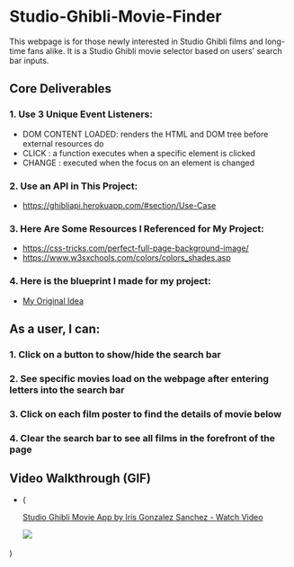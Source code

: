 # Studio-Ghibli-Movie-Finder
This webpage is for those newly interested in Studio Ghibli films and long-time fans alike. It is a Studio Ghibli movie selector based on users' search bar inputs.


## Core Deliverables

### 1. Use 3 Unique Event Listeners:
  - DOM CONTENT LOADED: renders the HTML and DOM tree before external resources do
  - CLICK : a function executes when a specific element is clicked
  - CHANGE : executed when the focus on an element is changed

### 2. Use an API in This Project:
  - https://ghibliapi.herokuapp.com/#section/Use-Case

### 3. Here Are Some Resources I Referenced for My Project:
  - https://css-tricks.com/perfect-full-page-background-image/
  - https://www.w3sxchools.com/colors/colors_shades.asp
  
### 4. Here is the blueprint I made for my project:

  - [My Original Idea](https://www.canva.com/design/DAFERbCw8VA/vIu1csPMB08S8n6eOIzK7A/edit)


## As a user, I can:

### 1. Click on a button to show/hide the search bar

### 2. See specific movies load on the webpage after entering letters into the search bar 

### 3. Click on each film poster to find the details of movie below

### 4. Clear the search bar to see all films in the forefront of the page


## Video Walkthrough (GIF)
  - (<a href="https://www.loom.com/share/197f518ec58e45d3b0d13232ff40e2fd">
    <p>Studio Ghibli Movie App by Iris Gonzalez Sanchez - Watch Video</p>
    <img style="max-width:300px;" src="https://cdn.loom.com/sessions/thumbnails/197f518ec58e45d3b0d13232ff40e2fd-with-play.gif">
  </a>) 


